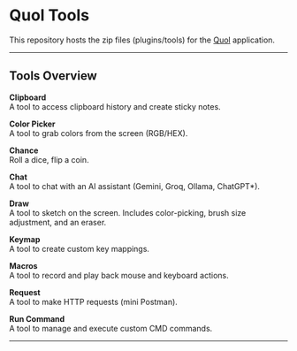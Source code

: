 # Quol Tools

This repository hosts the zip files (plugins/tools) for the [Quol](https://github.com/LeoCh01/Quol) application.

---

## **Tools Overview**

**Clipboard**  
A tool to access clipboard history and create sticky notes.

**Color Picker**  
A tool to grab colors from the screen (RGB/HEX).

**Chance**  
Roll a dice, flip a coin.

**Chat**  
A tool to chat with an AI assistant (Gemini, Groq, Ollama, ChatGPT*).

**Draw**  
A tool to sketch on the screen. Includes color-picking, brush size adjustment, and an eraser.

**Keymap**  
A tool to create custom key mappings.

**Macros**  
A tool to record and play back mouse and keyboard actions.

**Request**  
A tool to make HTTP requests (mini Postman).

**Run Command**  
A tool to manage and execute custom CMD commands.

---